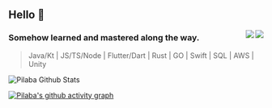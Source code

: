 ## Hello :seedling:
<p align="right" >
    <img src="https://i.pinimg.com/474x/95/0b/4b/950b4b80f5a6db4efd4793fc7e263a37.jpg"  align="right" >
</p>

<div align="right">
    <img src="https://profile-counter.glitch.me/pilaba/count.svg" align="right" />
</div>

### Somehow learned and mastered along the way.
> Java/Kt | JS/TS/Node | Flutter/Dart | Rust | GO | Swift | SQL | AWS | Unity

![Pilaba Github Stats](https://github-readme-stats.vercel.app/api?username=pilaba&count_private=true&show_icons=true&theme=gruvbox)

[![Pilaba's github activity graph](https://github-readme-activity-graph.cyclic.app/graph?username=pilaba&theme=github-compact)](https://github.com/pilaba/)
